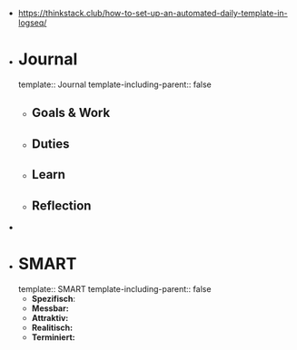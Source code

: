- https://thinkstack.club/how-to-set-up-an-automated-daily-template-in-logseq/
- # Journal
  template:: Journal
  template-including-parent:: false
	- ## Goals & Work
	- ## Duties
	- ## Learn
	- ## Reflection
-
- # SMART
  template:: SMART
  template-including-parent:: false
	- **Spezifisch**:
	- **Messbar:**
	- **Attraktiv:**
	- **Realitisch:**
	- **Terminiert:**